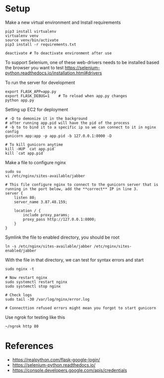 # Setup

Make a new virtual environment and Install requirements
``` shell
pip3 install virtualenv
virtualenv venv
source venv/bin/activate
pip3 install -r requirements.txt

deactivate # To deactivate environment after use
```
To support Selenium, one of these web-drivers needs to be installed based the browser you want to test
https://selenium-python.readthedocs.io/installation.html#drivers

To run the server for development
``` shell
export FLASK_APP=app.py
export FLASK_DEBUG=1    # To reload when app.py changes
python app.py
```

Setting up EC2 for deployment
``` shell
# -D to demonize it in the background
# after running app.pid will have the pid of the process
# -b to to bind it to a specific ip so we can connect to it in nginx config
gunicorn app:app -p app.pid -b 127.0.0.1:8000 -D

# To kill gunicorn anytime
kill -HUP `cat app.pid`
kill `cat app.pid`
```

Make a file to configure nginx
``` shell
sudo su
vi /etc/nginx/sites-available/jabber

# This file configure nginx to connect to the gunicorn server that is running in the port below, add the **correct** IP in line 3.
server {
    listen 80;
    server_name 3.87.48.159;

    location / {
        include proxy_params;
        proxy_pass http://127.0.0.1:8000;
    }
}
```

Symlink the file to enabled directory, you should be root
``` shell
ln -s /etc/nginx/sites-available/jabber /etc/nginx/sites-enabled/jabber
```

With the file in that directory, we can test for syntax errors and start
``` shell
sudo nginx -t

# Now restart nginx
sudo systemctl restart nginx
sudo systemctl stop nginx

# Check logs
sudo tail -30 /var/log/nginx/error.log

# Connecttion refused errors might mean you forgot to start gunicorn
```

Use ngrok for testing like this
``` shell
~/ngrok http 80
```

# References
- https://realpython.com/flask-google-login/
- https://selenium-python.readthedocs.io/
- https://console.developers.google.com/apis/credentials

